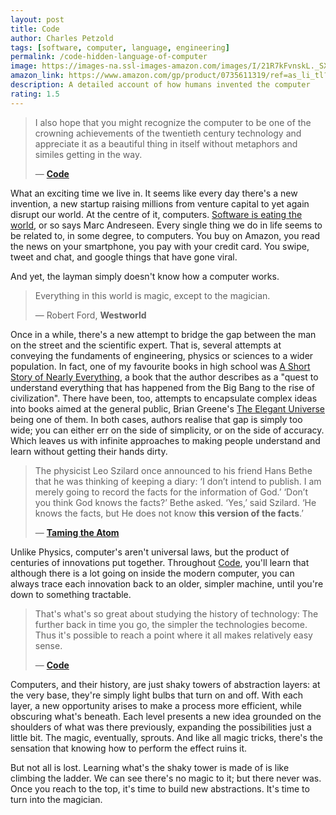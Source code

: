 ```yaml
---
layout: post
title: Code
author: Charles Petzold
tags: [software, computer, language, engineering]
permalink: /code-hidden-language-of-computer
image: https://images-na.ssl-images-amazon.com/images/I/21R7kFvnskL._SX332_BO1,204,203,200_.jpg
amazon_link: https://www.amazon.com/gp/product/0735611319/ref=as_li_tl?ie=UTF8&camp=1789&creative=9325&creativeASIN=0735611319&linkCode=as2&tag=alvaroduran-20&linkId=21d1e39e027185248e07b31f9a27741d
description: A detailed account of how humans invented the computer
rating: 1.5
---
```

> I also hope that you might recognize the computer to be one of the crowning achievements of the twentieth century technology and appreciate it as a beautiful thing in itself without metaphors and similes getting in the way.
>
> — __[Code](https://www.amazon.com/gp/product/0735611319/ref=as_li_tl?ie=UTF8&camp=1789&creative=9325&creativeASIN=0735611319&linkCode=as2&tag=alvaroduran-20&linkId=21d1e39e027185248e07b31f9a27741d)__

What an exciting time we live in. It seems like every day there's a new invention, a new startup raising millions from venture capital to yet again disrupt our world. At the centre of it, computers. [Software is eating the world](https://a16z.com/2011/08/20/why-software-is-eating-the-world/), or so says Marc Andreseen. Every single thing we do in life seems to be related to, in some degree, to computers. You buy on Amazon, you read the news on your smartphone, you pay with your credit card. You swipe, tweet and chat, and google things that have gone viral.

And yet, the layman simply doesn't know how a computer works.

> Everything in this world is magic, except to the magician.
>
> — Robert Ford, __Westworld__

Once in a while, there's a new attempt to bridge the gap between the man on the street and the scientific expert. That is, several attempts at conveying the fundaments of engineering, physics or sciences to a wider population. In fact, one of my favourite books in high school was [A Short Story of Nearly Everything](https://www.amazon.com/gp/product/076790818X/ref=as_li_tl?ie=UTF8&camp=1789&creative=9325&creativeASIN=076790818X&linkCode=as2&tag=alvaroduran-20&linkId=cd13dbef02d98f7039bd071cf01f81d3), a book that the author describes as a "quest to understand everything that has happened from the Big Bang to the rise of civilization". There have been, too, attempts to encapsulate complex ideas into books aimed at the general public, Brian Greene's [The Elegant Universe](https://www.amazon.com/gp/product/039333810X/ref=as_li_tl?ie=UTF8&camp=1789&creative=9325&creativeASIN=039333810X&linkCode=as2&tag=alvaroduran-20&linkId=177582d6eb46f4e993dabd10486551c1) being one of them. In both cases, authors realise that gap is simply too wide; you can either err on the side of simplicity, or on the side of accuracy. Which leaves us with infinite approaches to making people understand and learn without getting their hands dirty.

> The physicist Leo Szilard once announced to his friend Hans Bethe that he was thinking of keeping a diary: ‘I don’t intend to publish. I am merely going to record the facts for the information of God.’ ‘Don’t you think God knows the facts?’ Bethe asked. ‘Yes,’ said Szilard. ‘He knows the facts, but He does not know __this version of the facts__.’
>
> — __[Taming the Atom](https://www.amazon.com/gp/product/051719726X/ref=as_li_tl?ie=UTF8&camp=1789&creative=9325&creativeASIN=051719726X&linkCode=as2&tag=alvaroduran-20&linkId=9cab1f7fc6f77ccf455be5d9f4f955de)__


Unlike Physics, computer's aren't universal laws, but the product of centuries of innovations put together. Throughout [Code](https://www.amazon.com/gp/product/0735611319/ref=as_li_tl?ie=UTF8&camp=1789&creative=9325&creativeASIN=0735611319&linkCode=as2&tag=alvaroduran-20&linkId=21d1e39e027185248e07b31f9a27741d), you'll learn that although there is a lot going on inside the modern computer, you can always trace each innovation back to an older, simpler machine, until you're down to something tractable.

> That's what's so great about studying the history of technology: The further back in time you go, the simpler the technologies become. Thus it's possible to reach a point where it all makes relatively easy sense.
>
> — __[Code](https://www.amazon.com/gp/product/0735611319/ref=as_li_tl?ie=UTF8&camp=1789&creative=9325&creativeASIN=0735611319&linkCode=as2&tag=alvaroduran-20&linkId=21d1e39e027185248e07b31f9a27741d)__

Computers, and their history, are just shaky towers of abstraction layers: at the very base, they're simply light bulbs that turn on and off. With each layer, a new opportunity arises to make a process more efficient, while obscuring what's beneath. Each level presents a new idea grounded on the shoulders of what was there previously, expanding the possibilities just a little bit. The magic, eventually, sprouts. And like all magic tricks, there's the sensation that knowing how to perform the effect ruins it.

But not all is lost. Learning what's the shaky tower is made of is like climbing the ladder. We can see there's no magic to it; but there never was. Once you reach to the top, it's time to build new abstractions. It's time to turn into the magician.
